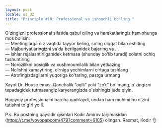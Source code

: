 ```yaml
---
layout: post
locale: uz_UZ
title: "Principle #10: Professional va ishonchli bo'ling."
---
```


O'zingizni professional sifatida qabul qiling va harakatlaringiz ham shunga mos bo'lsin:\
— Meetinglarga o'z vaqtida tayyor keling, so'ng diqqat bilan eshiting\
— Majburiyatlaringizni va'da berilganidek bajaring va …\
— Ishlar rejalashtirilganidek ketmasa (shunday bo'lib turadi) xolatni ochiq tushuntiring\
— Norozilikni bosiqlik va xushmoumilalik bilan yetkazing\
— Nolishni kamaytiring, o’rniga yechimlarni o’rtaga tashlang\
— Atrofingizdagilarni yuqoriga ko'taring, pastga urmang

Xayot Dr. House emas. Qanchalik “aqlli” yoki “zo’r” bo'lmang, o'zingizni tepadagidek tutmasangiz karyerangizda o'sishingiz juda qiyin.

Haqiyqiy professionalni barcha qadrlaydi, undan ham muhimi bu o'zini tutishni to'g'ri yo'li.

P.s. Bu postning qaysidir qismlari Kodir Amirov tarjimasidan (https://t.me/vovopapcom/479?comment=6105) olingan. Raxmat, Kodir 👌